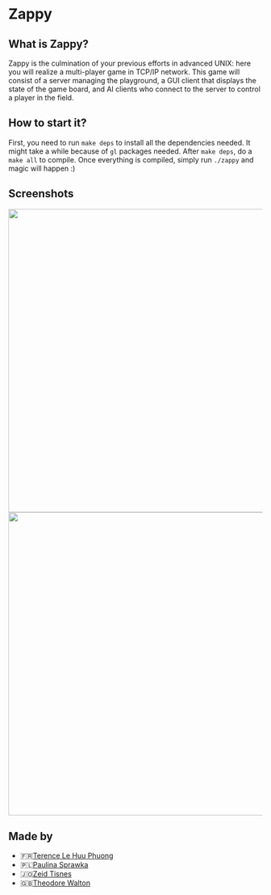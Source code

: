 # Zappy

## What is Zappy?
Zappy is the culmination of your previous efforts in advanced UNIX: here you will realize a multi-player game in TCP/IP network. This game will consist of a server managing the playground, a GUI client that displays the state of the game board, and AI clients who connect to the server to control a player in the field.

## How to start it?
First, you need to run `make deps` to install all the dependencies needed. It might take a while because of `gl` packages needed. After `make deps`, do a `make all` to compile. Once everything is compiled, simply run `./zappy` and magic will happen :)

## Screenshots
<img src="resources/GUI.png" width="600" />
<img src="resources/objects_outline.png" width="600" />

## Made by
* 🇫🇷[Terence Le Huu Phuong](https://github.com/tle-huu)
* 🇵🇱[Paulina Sprawka](https://github.com/spraweczga)
* 🇯🇴[Zeid Tisnes](https://github.com/zedin27)
* 🇬🇧[Theodore Walton](https://github.com/theo-walton)
